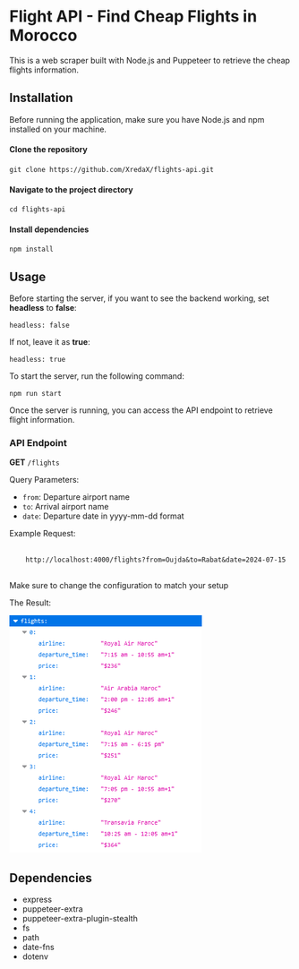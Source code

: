 <h1>Flight API - Find Cheap Flights in Morocco</h1>
<p>This is a web scraper built with Node.js and Puppeteer to retrieve the cheap flights information.</p>

<h2>Installation</h2>
<p>Before running the application, make sure you have Node.js and npm installed on your machine.</p>

<h4>Clone the repository</h4>
<pre><code>git clone https://github.com/XredaX/flights-api.git</code></pre>

<h4>Navigate to the project directory</h4>
<pre><code>cd flights-api</code></pre>

<h4>Install dependencies</h4>
<pre><code>npm install</code></pre>

<h2>Usage</h2>
<p>Before starting the server, if you want to see the backend working, set <strong>headless</strong> to <strong>false</strong>:</p>
<pre><code>headless: false</code></pre>
<p>If not, leave it as <strong>true</strong>:</p>
<pre><code>headless: true</code></pre>

<p>To start the server, run the following command:</p>
<pre><code>npm run start</code></pre>

<p>Once the server is running, you can access the API endpoint to retrieve flight information.</p>
<h3>API Endpoint</h3>
<p><strong>GET</strong> <code>/flights</code></p>
<p>Query Parameters:</p>
<ul>
  <li><code>from</code>: Departure airport name</li>
  <li><code>to</code>: Arrival airport name</li>
  <li><code>date</code>: Departure date in yyyy-mm-dd format</li>
</ul>

<p>Example Request:</p>
<pre>
  <code>
    http://localhost:4000/flights?from=Oujda&to=Rabat&date=2024-07-15
  </code>
</pre>
<p>Make sure to change the configuration to match your setup</p>

<p>The Result:</p>
<img src="dist/res.PNG" alt="Result Image"/>


<h2>Dependencies</h2>
<ul>
  <li>express</li>
  <li>puppeteer-extra</li>
  <li>puppeteer-extra-plugin-stealth</li>
  <li>fs</li>
  <li>path</li>
  <li>date-fns</li>
  <li>dotenv</li>
</ul>


